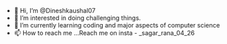 - 👋 Hi, I’m @Dineshkaushal07
- 👀 I’m interested in doing challenging things.
- 🌱 I’m currently learning coding and major aspects of computer science
- 📫 How to reach me ...Reach me on insta - _sagar_rana_04_26

<!---
Dineshkaushal07/Dineshkaushal07 is a ✨ special ✨ repository because its `README.md` (this file) appears on your GitHub profile.
You can click the Preview link to take a look at your changes.
--->
